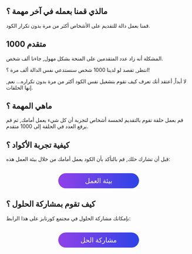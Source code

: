## مالذي قمنا بعمله في آخر مهمة ؟

قمنا بعمل دالة للتقديم على الأشخاص أكثر من مرة بدون تكرار الكود.

## 1000 متقدم

المشكلة أنه زاد عدد المتقدمين على المنحة بشكل مهول, جاءنا ألف شخص.

انتظر, تقصد لو لدينا 1000 شخص سنستدعي نفس الدالة ألف مرة ؟!

لا أبداً, أعتقد أنك تعرف كيف تقوم بتشغيل نفس الكود أكثر من مرة بدون تكراره... نعم, إنها الحلقات.

## ماهي المهمة ؟

قم بعمل حلقة تقوم بالتقديم لخمسة أشخاص لتجربة أن كل شيء يعمل أمامك, ثم قم برفع العدد في الحلقة إلى 1000 متقدم.

## كيفية تجربة الأكواد ؟

قبل أن تشارك حلك, قم بالتأكد بأن الكود يعمل أمامك من خلال بيئة العمل هذه:

<a href="https://coretabs.net/classroom/backend/أساسيات-البرمجة/الشروط-والدوال/بيئة-العمل-مهمة-معالجة-العديد-من-طلبات-التقديم" style="display: block; width: 200px; background-color: #5355e8; background-image:linear-gradient(to left, #2d43e7, #9042e8); color:#fff; padding: 10px; margin: 30px auto; border-radius:100px; text-decoration: none; font-size: 18px; text-align: center;">بيئة العمل</a>

## كيف تقوم بمشاركة الحلول ؟

بإمكانك مشاركة الحلول في مجتمع كورتابز على هذا الرابط:

<a href="https://forums.coretabs.net/t/مشاركة-حلول-معالجة-العديد-من-المتقدمين-على-المنح-scholarships/897" style="display: block; width: 200px; background-color: #5355e8; background-image:linear-gradient(to left, #2d43e7, #9042e8); color:#fff; padding: 10px; margin: 30px auto; border-radius:100px; text-decoration: none; font-size: 18px; text-align: center;">مشاركة الحل</a>